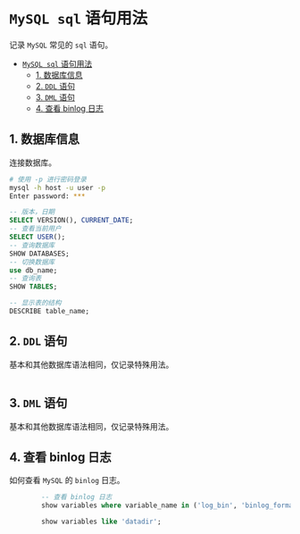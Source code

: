 
# `MySQL sql` 语句用法

记录 `MySQL` 常见的 `sql` 语句。

<!-- TOC -->
- [`MySQL sql` 语句用法](#mysql-sql-语句用法)
  - [1. 数据库信息](#1-数据库信息)
  - [2. `DDL` 语句](#2-ddl-语句)
  - [3. `DML` 语句](#3-dml-语句)
  - [4. 查看 binlog 日志](#4-查看-binlog-日志)
<!-- /TOC -->

## 1. 数据库信息

连接数据库。

```bash
# 使用 -p 进行密码登录 
mysql -h host -u user -p
Enter password: ***
```

```sql
-- 版本，日期
SELECT VERSION(), CURRENT_DATE;
-- 查看当前用户
SELECT USER();
-- 查询数据库
SHOW DATABASES;
-- 切换数据库
use db_name;
-- 查询表
SHOW TABLES;

-- 显示表的结构
DESCRIBE table_name;
```

## 2. `DDL` 语句

基本和其他数据库语法相同，仅记录特殊用法。

```bash

```

## 3. `DML` 语句

基本和其他数据库语法相同，仅记录特殊用法。

## 4. 查看 binlog 日志

如何查看 `MySQL` 的 `binlog` 日志。

```sql
        -- 查看 binlog 日志
        show variables where variable_name in ('log_bin', 'binlog_format', 'binlog_row_image', 'gtid_mode', 'enforce_gtid_consistency');

        show variables like 'datadir';
```
